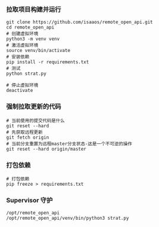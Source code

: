 

### 拉取项目构建并运行
```shell
git clone https://github.com/isaaos/remote_open_api.git
cd remote_open_api
# 创建虚拟环境
python3 -m venv venv
# 激活虚拟环境
source venv/bin/activate
# 安装依赖
pip install -r requirements.txt
# 测试
python strat.py
```

```shell
# 停止虚拟环境
deactivate
```

### 强制拉取更新的代码
```shell
# 当前使用的提交代码是什么
git reset --hard
# 先获取远程更新
git fetch origin
# 当前分支重置为远程master分支状态-这是一个不可逆的操作
git reset --hard origin/master
```

### 打包依赖
```shell
# 打包依赖
pip freeze > requirements.txt
```


### Supervisor 守护
````shell
/opt/remote_open_api
/opt/remote_open_api/venv/bin/python3 strat.py
````

